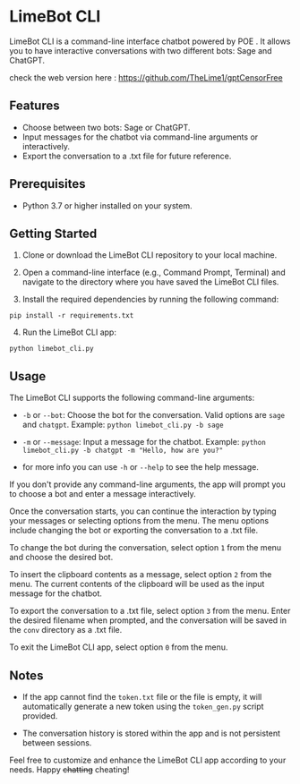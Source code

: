 # LimeBot CLI

LimeBot CLI is a command-line interface chatbot powered by POE . It allows you to have interactive conversations with two different bots: Sage and ChatGPT.

check the web version here : https://github.com/TheLime1/gptCensorFree

## Features

- Choose between two bots: Sage or ChatGPT.
- Input messages for the chatbot via command-line arguments or interactively.
- Export the conversation to a .txt file for future reference.

## Prerequisites

- Python 3.7 or higher installed on your system.

## Getting Started

1. Clone or download the LimeBot CLI repository to your local machine.

2. Open a command-line interface (e.g., Command Prompt, Terminal) and navigate to the directory where you have saved the LimeBot CLI files.

3. Install the required dependencies by running the following command:
```
pip install -r requirements.txt
```

4. Run the LimeBot CLI app:
```
python limebot_cli.py
```

## Usage

The LimeBot CLI supports the following command-line arguments:

- `-b` or `--bot`: Choose the bot for the conversation. Valid options are `sage` and `chatgpt`.
Example: `python limebot_cli.py -b sage`

- `-m` or `--message`: Input a message for the chatbot.
Example: `python limebot_cli.py -b chatgpt -m "Hello, how are you?"`

- for more info you can use `-h` or `--help` to see the help message.

If you don't provide any command-line arguments, the app will prompt you to choose a bot and enter a message interactively.

Once the conversation starts, you can continue the interaction by typing your messages or selecting options from the menu. The menu options include changing the bot or exporting the conversation to a .txt file.

To change the bot during the conversation, select option `1` from the menu and choose the desired bot.

To insert the clipboard contents as a message, select option `2` from the menu. The current contents of the clipboard will be used as the input message for the chatbot.

To export the conversation to a .txt file, select option `3` from the menu. Enter the desired filename when prompted, and the conversation will be saved in the `conv` directory as a .txt file.

To exit the LimeBot CLI app, select option `0` from the menu.

## Notes

- If the app cannot find the `token.txt` file or the file is empty, it will automatically generate a new token using the `token_gen.py` script provided.

- The conversation history is stored within the app and is not persistent between sessions.

Feel free to customize and enhance the LimeBot CLI app according to your needs. Happy ~~chatting~~ cheating!
